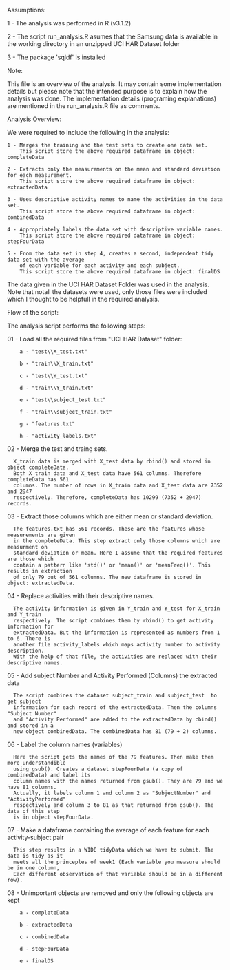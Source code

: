 Assumptions:

  1 - The analysis was performed in R (v3.1.2)
  
  2 - The script run_analysis.R asumes that the Samsung data is available
    in the working directory in an unzipped UCI HAR Dataset folder
    
  3 - The package 'sqldf' is installed
  
Note:

  This file is an overview of the analysis. It may contain some implementation
  details but please note that the intended purpose is to explain how the analysis
  was done. The implementation details (programing explanations) are mentioned in
  the run_analysis.R file as comments. 
  
Analysis Overview:

  We were required to include the following in the analysis:
  
    1 - Merges the training and the test sets to create one data set.
        This script store the above required dataframe in object: completeData
        
    2 - Extracts only the measurements on the mean and standard deviation for each measurement.
        This script store the above required dataframe in object: extractedData
        
    3 - Uses descriptive activity names to name the activities in the data set.
        This script store the above required dataframe in object: combinedData
        
    4 - Appropriately labels the data set with descriptive variable names.
        This script store the above required dataframe in object: stepFourData
        
    5 - From the data set in step 4, creates a second, independent tidy data set with the average
        of each variable for each activity and each subject.
        This script store the above required dataframe in object: finalDS

  The data given in the UCI HAR Dataset Folder was used in the analysis. Note that notall the
  datasets were used, only those files were included which I thought to be helpfull in the
  required analysis.

Flow of the script:

The analysis script performs the following steps:

01 -  Load all the required files from "UCI HAR Dataset" folder:

        a - "test\\X_test.txt"
        
        b - "train\\X_train.txt"
        
        c - "test\\Y_test.txt"
        
        d - "train\\Y_train.txt"
        
        e - "test\\subject_test.txt"
        
        f - "train\\subject_train.txt"
        
        g - "features.txt"
        
        h - "activity_labels.txt"

02 -  Merge the test and traing sets.

      X_train data is merged with X_test data by rbind() and stored in object completeData.
      Both X_train data and X_test data have 561 columns. Therefore completeData has 561
      columns. The number of rows in X_train data and X_test data are 7352 and 2947
      respectively. Therefore, completeData has 10299 (7352 + 2947) records.
      
03 -  Extract those columns which are either mean or standard deviation.

      The features.txt has 561 records. These are the features whose measurements are given
      in the completeData. This step extract only those columns which are measurment on
      standard deviation or mean. Here I assume that the required features are those which
      contain a pattern like 'std()' or 'mean()' or 'meanFreq()'. This results in extraction
      of only 79 out of 561 columns. The new dataframe is stored in object: extractedData.
      
04 -  Replace activities with their descriptive names.

      The activity information is given in Y_train and Y_test for X_train and Y_train
      respectively. The script combines them by rbind() to get activity information for
      extractedData. But the information is represented as numbers from 1 to 6. There is
      another file activity_labels which maps activity number to activity description.
      With the help of that file, the activities are replaced with their descriptive names.
      
05 -  Add subject Number and Activity Performed (Columns) the extracted data

      The script combines the dataset subject_train and subject_test  to get subject
      information for each record of the extractedData. Then the columns "Subject Number"
      and "Activity Performed" are added to the extractedData by cbind() and stored in a
      new object combinedData. The combinedData has 81 (79 + 2) columns.
      
06 -  Label the column names (variables)

      Here the script gets the names of the 79 features. Then make them more understandible
      using gsub(). Creates a dataset stepFourData (a copy of combinedData) and label its
      column names with the names returned from gsub(). They are 79 and we have 81 columns.
      Actually, it labels column 1 and column 2 as "SubjectNumber" and "ActivityPerformed"
      respectively and column 3 to 81 as that returned from gsub(). The data of this step
      is in object stepFourData.
      
07 -  Make a dataframe containing the average of each feature for each activity-subject pair

      This step results in a WIDE tidyData which we have to submit. The data is tidy as it
      meets all the princeples of week1 (Each variable you measure should be in one column,
      Each different observation of that variable should be in a different row).
      
08 -  Unimportant objects are removed and only the following objects are kept

        a - completeData
        
        b - extractedData
        
        c - combinedData
        
        d - stepFourData
        
        e - finalDS
